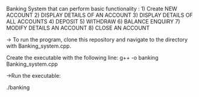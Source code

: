 Banking System that can perform basic functionality :
     1) Create NEW ACCOUNT
     2) DISPLAY DETAILS OF AN ACCOUNT
     3) DISPLAY DETAILS OF ALL ACCOUNTS
     4) DEPOSIT
     5) WITHDRAW
     6) BALANCE ENQUIRY
     7) MODIFY DETAILS AN ACCOUNT
     8) CLOSE AN ACCOUNT
     
     
-> To run the program, clone this repository and navigate to the directory with Banking_system.cpp.
 
 Create the executable with the following line:
 g++ -o banking Banking_system.cpp

->Run the executable:

 ./banking
